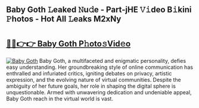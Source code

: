 ## Baby Goth 𝙻eaked 𝙽u𝚍e - Part-jHE 𝚅𝚒deo B𝚒kini 𝙿hotos - Hot All 𝙻eaks M2xNy

# <h2><a href="http://ld4axev.urlbe.top/?page=Baby+Goth">🔗🔗👉👉 Baby Goth P𝚑oto𝚜Vid𝚎o</a></h2>

[![Baby Goth](https://i.imgur.com/eBuTRDB.gif)](http://ld4axev.urlbe.top/?page=Baby+Goth)
Baby Goth, a multifaceted and enigmatic personality, defies easy understanding. Her groundbreaking style of online communication has enthralled and infuriated critics, igniting debates on privacy, artistic expression, and the evolving nature of virtual communities. Despite the ambiguity of her future goals, her role in shaping the digital sphere is unquestionable. Armed with unwavering dedication and undeniable appeal, Baby Goth reach in the virtual world is vast.
